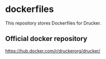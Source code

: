 # dockerfiles
This repository stores Dockerfiles for Drucker.

## Official docker repository
https://hub.docker.com/r/druckerorg/drucker/
